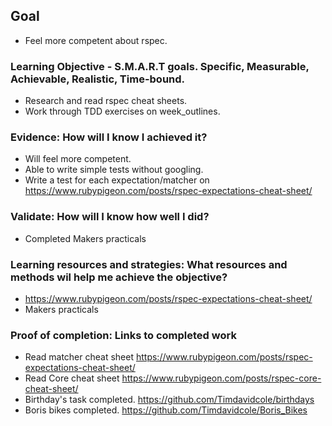 ## Goal

- Feel more competent about rspec.

### Learning Objective - S.M.A.R.T goals. Specific, Measurable, Achievable, Realistic, Time-bound.

- Research and read rspec cheat sheets.
- Work through TDD exercises on week_outlines.

### Evidence: How will I know I achieved it?

- Will feel more competent.
- Able to write simple tests without googling.
- Write a test for each expectation/matcher on https://www.rubypigeon.com/posts/rspec-expectations-cheat-sheet/

### Validate: How will I know how well I did?

- Completed Makers practicals

### Learning resources and strategies: What resources and methods wil help me achieve the objective?

- https://www.rubypigeon.com/posts/rspec-expectations-cheat-sheet/
- Makers practicals

### Proof of completion: Links to completed work

- Read matcher cheat sheet https://www.rubypigeon.com/posts/rspec-expectations-cheat-sheet/
- Read Core cheat sheet https://www.rubypigeon.com/posts/rspec-core-cheat-sheet/ 
- Birthday's task completed. https://github.com/Timdavidcole/birthdays
- Boris bikes completed. https://github.com/Timdavidcole/Boris_Bikes
